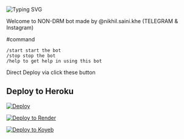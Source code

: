 ![Typing SVG](https://readme-typing-svg.herokuapp.com/?lines=Welcome+To+Txt+Uploader+Bot+!)

Welcome to NON-DRM bot made by @nikhil.saini.khe (TELEGRAM & Instagram)

#command
```
/start start the bot
/stop stop the bot
/help to get help in using this bot
```
Direct Deploy via click these button 

## Deploy to Heroku

[![Deploy](https://www.herokucdn.com/deploy/button.svg)](https://heroku.com/deploy?template=https://www.github.com/nikhilsainiop/saini-txt-direct)

[![Deploy to Render](https://render.com/images/deploy-to-render-button.svg)](https://render.com/deploy?repo=https://github.com/ashu-ram-g/Saini-txt-direct-1)

[![Deploy to Koyeb](https://www.koyeb.com/static/images/deploy/button.svg)](https://app.koyeb.com/deploy?name=saini-txt-direct&repository=nikhilsainiop%2Fsaini-txt-direct&branch=main&instance_type=free&instances_min=0)
